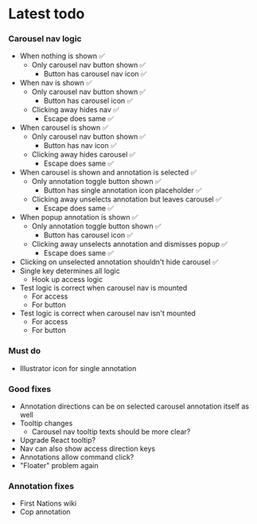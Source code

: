 # Latest todo

### Carousel nav logic
* When nothing is shown ✅
    * Only carousel nav button shown ✅
        * Button has carousel nav icon ✅
* When nav is shown ✅
    * Only carousel nav button shown ✅
        * Button has carousel icon ✅
    * Clicking away hides nav ✅
        * Escape does same ✅
* When carousel is shown ✅
    * Only carousel nav button shown ✅
        * Button has nav icon ✅
    * Clicking away hides carousel ✅
        * Escape does same ✅
* When carousel is shown and annotation is selected ✅
    * Only annotation toggle button shown ✅
        * Button has single annotation icon placeholder ✅
    * Clicking away unselects annotation but leaves carousel ✅
        * Escape does same ✅
* When popup annotation is shown ✅
    * Only annotation toggle button shown ✅
        * Button has carousel icon ✅
    * Clicking away unselects annotation and dismisses popup ✅
        * Escape does same ✅
* Clicking on unselected annotation shouldn't hide carousel ✅
* Single key determines all logic
    * Hook up access logic
* Test logic is correct when carousel nav is mounted
    * For access
    * For button
* Test logic is correct when carousel nav isn't mounted
    * For access
    * For button


### Must do
* Illustrator icon for single annotation

### Good fixes
* Annotation directions can be on selected carousel annotation itself as well
* Tooltip changes
    * Carousel nav tooltip texts should be more clear?
* Upgrade React tooltip?
* Nav can also show access direction keys
* Annotations allow command click?
* "Floater" problem again

### Annotation fixes
* First Nations wiki
* Cop annotation